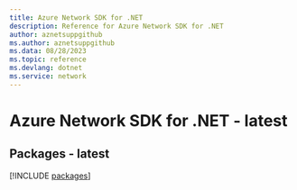 ```yaml
---
title: Azure Network SDK for .NET
description: Reference for Azure Network SDK for .NET
author: aznetsuppgithub
ms.author: aznetsuppgithub
ms.data: 08/28/2023
ms.topic: reference
ms.devlang: dotnet
ms.service: network
---
```

# Azure Network SDK for .NET - latest
## Packages - latest
[!INCLUDE [packages](network-index.md)]